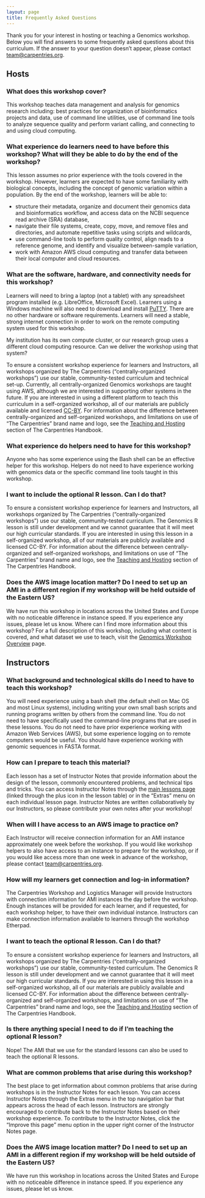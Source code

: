 ```yaml
---
layout: page
title: Frequently Asked Questions
---
```


Thank you for your interest in hosting or teaching a Genomics workshop. Below you will find answers to some frequently asked questions about this curriculum. If the answer to your question doesn’t appear, please contact [team@carpentries.org](mailto:team@carpentries.org). 

## Hosts

### What does this workshop cover? 

This workshop teaches data management and analysis for genomics research including: best practices for organization of bioinformatics projects and data, use of command line utilities, use of command line tools to analyze sequence quality and perform variant calling, and connecting to and using cloud computing. 

### What experience do learners need to have before this workshop? What will they be able to do by the end of the workshop? 

This lesson assumes no prior experience with the tools covered in the workshop. However, learners are expected to have some familiarity with biological concepts, including the concept of genomic variation within a population. By the end of the workshop, learners will be able to: 

- structure their metadata, organize and document their genomics data and bioinformatics workflow, and access data on the NCBI sequence read archive (SRA) database,
- navigate their file systems, create, copy, move, and remove files and directories, and automate repetitive tasks using scripts and wildcards,
- use command-line tools to perform quality control, align reads to a reference genome, and identify and visualize between-sample variation,
- work with Amazon AWS cloud computing and transfer data between their local computer and cloud resources.

### What are the software, hardware, and connectivity needs for this workshop?

Learners will need to bring a laptop (not a tablet) with any spreadsheet program installed (e.g. LibreOffice, Microsoft Excel). Learners using a Windows machine will also need to download and install [PuTTY](https://www.putty.org/). There are no other hardware or software requirements. Learners will need a stable, strong internet connection in order to work on the remote computing system used for this workshop.

My institution has its own compute cluster, or our research group uses a different cloud computing resource. Can we deliver the workshop using that system?

To ensure a consistent workshop experience for learners and Instructors, all workshops organized by The Carpentries (“centrally-organized workshops”) use our stable, community-tested curriculum and technical set-up. Currently, all centrally-organized Genomics workshops are taught using AWS, although we are interested in supporting other systems in the future. If you are interested in using a different platform to teach this curriculum in a self-organized workshop, all of our materials are publicly available and licensed [CC-BY](https://creativecommons.org/licenses/by/4.0/). For information about the difference between centrally-organized and self-organized workshops, and limitations on use of “The Carpentries” brand name and logo, see the [Teaching and Hosting](https://docs.carpentries.org/topic_folders/hosts_instructors/index.html) section of The Carpentries Handbook.

### What experience do helpers need to have for this workshop?

Anyone who has some experience using the Bash shell can be an effective helper for this workshop. Helpers do not need to have experience working with genomics data or the specific command line tools taught in this workshop. 

### I want to include the optional R lesson. Can I do that?
To ensure a consistent workshop experience for learners and Instructors, all workshops organized by The Carpentries (“centrally-organized workshops”) use our stable, community-tested curriculum. The Genomics R lesson is still under development and we cannot guarantee that it will meet our high curricular standards. If you are interested in using this lesson in a self-organized workshop, all of our materials are publicly available and licensed CC-BY. For information about the difference between centrally-organized and self-organized workshops, and limitations on use of “The Carpentries” brand name and logo, see  the [Teaching and Hosting](https://docs.carpentries.org/topic_folders/hosts_instructors/index.html) section of The Carpentries Handbook.

### Does the AWS image location matter? Do I need to set up an AMI in a different region if my workshop will be held outside of the Eastern US?

We have run this workshop in locations across the United States and Europe with no noticeable difference in instance speed. If you experience any issues, please let us know.
Where can I find more information about this workshop?
For a full description of this workshop, including what content is covered, and what dataset we use to teach, visit the [Genomics Workshop Overview](https://datacarpentry.org/genomics-workshop/) page. 

## Instructors

### What background and technological skills do I need to have to teach this workshop?

You will need experience using a bash shell (the default shell on Mac OS and most Linux systems), including writing your own small bash scripts and running programs written by others from the command line. You do not need to have specifically used the command-line programs that are used in these lessons. You do not need to have prior experience working with Amazon Web Services (AWS), but some experience logging on to remote computers would be useful. You should have experience working with genomic sequences in FASTA format. 

### How can I prepare to teach this material? 

Each lesson has a set of Instructor Notes that provide information about the design of the lesson, commonly encountered problems, and technical tips and tricks. You can access Instructor Notes through the [main lessons page](https://datacarpentry.org/lessons/#genomics-workshop) (linked through the plus icon in the lesson table) or in the “Extras” menu on each individual lesson page. Instructor Notes are written collaboratively by our Instructors, so please contribute your own notes after your workshop!

### When will I have access to an AWS image to practice on?

Each Instructor will receive connection information for an AMI instance approximately one week before the workshop. If you would like workshop helpers to also have access to an instance to prepare for the workshop, or if you would like access more than one week in advance of the workshop, please contact team@carpentries.org.

### How will my learners get connection and log-in information? 

The Carpentries Workshop and Logistics Manager will provide Instructors with connection information for AMI instances the day before the workshop. Enough instances will be provided for each learner, and if requested, for each workshop helper, to have their own individual instance. Instructors can make connection information available to learners through the workshop Etherpad. 

### I want to teach the optional R lesson. Can I do that? 

To ensure a consistent workshop experience for learners and Instructors, all workshops organized by The Carpentries (“centrally-organized workshops”) use our stable, community-tested curriculum. The Genomics R lesson is still under development and we cannot guarantee that it will meet our high curricular standards. If you are interested in using this lesson in a self-organized workshop, all of our materials are publicly available and licensed CC-BY. For information about the difference between centrally-organized and self-organized workshops, and limitations on use of “The Carpentries” brand name and logo, see the [Teaching and Hosting](https://docs.carpentries.org/topic_folders/hosts_instructors/index.html) section of The Carpentries Handbook.

### Is there anything special I need to do if I’m teaching the optional R lesson?

Nope! The AMI that we use for the standard lessons can also be used to teach the optional R lessons. 

### What are common problems that arise during this workshop?

The best place to get information about common problems that arise during workshops is in the Instructor Notes for each lesson. You can access Instructor Notes through the Extras menu in the top navigation bar that appears across the head of each lesson. Instructors are strongly encouraged to contribute back to the Instructor Notes based on their workshop experience. To contribute to the Instructor Notes, click the “Improve this page” menu option in the upper right corner of the Instructor Notes page. 

### Does the AWS image location matter? Do I need to set up an AMI in a different region if my workshop will be held outside of the Eastern US?

We have run this workshop in locations across the United States and Europe with no noticeable difference in instance speed. If you experience any issues, please let us know.
